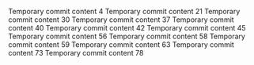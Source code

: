 Temporary commit content 4
Temporary commit content 21
Temporary commit content 30
Temporary commit content 37
Temporary commit content 40
Temporary commit content 42
Temporary commit content 45
Temporary commit content 56
Temporary commit content 58
Temporary commit content 59
Temporary commit content 63
Temporary commit content 73
Temporary commit content 78
